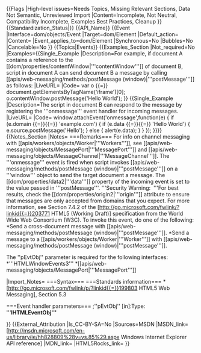 {{Flags
|High-level issues=Needs Topics, Missing Relevant Sections, Data Not Semantic, Unreviewed Import
|Content=Incomplete, Not Neutral, Compatibility Incomplete, Examples Best Practices, Cleanup
}}
{{Standardization_Status|}}
{{API_Name}}
{{Event
|Interface=dom/objects/Event
|Target=dom/Element
|Default_action=
|Content=
|Event_applies_to=dom/Element
|Synchronous=No
|Bubbles=No
|Cancelable=No
}}
{{Topics|Events}}
{{Examples_Section
|Not_required=No
|Examples={{Single_Example
|Description=For example, if document A contains a reference to the [[dom/properties/contentWindow|'''contentWindow''']] of document B, script in document A can send document B a message by calling [[apis/web-messaging/methods/postMessage (window)|'''postMessage''']] as follows:
|LiveURL=
|Code=
var o {{=}} document.getElementsByTagName('iframe')[0];
o.contentWindow.postMessage('Hello World');
}}
{{Single_Example
|Description=The script in document B can respond to the message by registering the '''onmessage''' event handler for incoming messages.
|LiveURL=
|Code=
window.attachEvent('onmessage',function(e) {
    if (e.domain {{=}}{{=}} 'example.com') {
        if (e.data {{=}}{{=}} 'Hello World') {
            e.source.postMessage('Hello');
        } else {
            alert(e.data);
        }
    }
});
}}}}
{{Notes_Section
|Notes=
===Remarks===
For info on channel messaging with [[apis/workers/objects/Worker|'''Workers''']], see [[apis/web-messaging/objects/MessagePort|'''MessagePort''']] and [[apis/web-messaging/objects/MessageChannel|'''MessageChannel''']].
The '''onmessage''' event is fired when script invokes [[apis/web-messaging/methods/postMessage (window)|'''postMessage''']] on a '''window''' object to send the target document a message. The [[dom/properties/data2|'''data''']] property of the incoming event is set to the value passed in '''postMessage'''.
'''Security Warning:  '''For best results, check the [[dom/properties/origin2|'''origin''']] attribute to ensure that messages are only accepted from domains that you expect. For more information, see Section 7.4.2 of the [http://go.microsoft.com/fwlink/?linkid{{=}}203771 HTML5 (Working Draft)] specification from the World Wide Web Consortium (W3C).
To invoke this event, do one of the following:
*Send a cross-document message with [[apis/web-messaging/methods/postMessage (window)|'''postMessage''']].
*Send a message to a [[apis/workers/objects/Worker|'''Worker''']] with [[apis/web-messaging/methods/postMessage (window)|'''postMessage''']].

The ''pEvtObj'' parameter is required for the following interfaces:
*'''HTMLWindowEvents3'''
*[[apis/web-messaging/objects/MessagePort|'''MessagePort''']]

|Import_Notes=
===Syntax===
===Standards information===
*[http://go.microsoft.com/fwlink/p/?linkid{{=}}199803 HTML5 Web Messaging], Section 5.3


===Event handler parameters===
;''pEvtObj'' [in]:Type: '''<b>IHTMLEventObj'''</b>

}}
{{External_Attribution
|Is_CC-BY-SA=No
|Sources=MSDN
|MSDN_link=[http://msdn.microsoft.com/en-us/library/ie/hh828809%28v=vs.85%29.aspx Windows Internet Explorer API reference]
|MDN_link=
|HTML5Rocks_link=
}}
